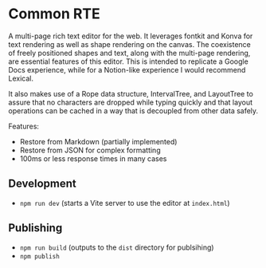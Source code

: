# Common RTE

A multi-page rich text editor for the web. It leverages fontkit and Konva for text rendering as well as shape rendering on the canvas. The coexistence of freely positioned shapes and text, along with the multi-page rendering, are essential features of this editor. This is intended to replicate a Google Docs experience, while for a Notion-like experience I would recommend Lexical.

It also makes use of a Rope data structure, IntervalTree, and LayoutTree to assure that no characters are dropped while typing quickly and that layout operations can be cached in a way that is decoupled from other data safely.

Features:

- Restore from Markdown (partially implemented)
- Restore from JSON for complex formatting
- 100ms or less response times in many cases

## Development

- `npm run dev` (starts a Vite server to use the editor at `index.html`)

## Publishing

- `npm run build` (outputs to the `dist` directory for publsihing)
- `npm publish`
